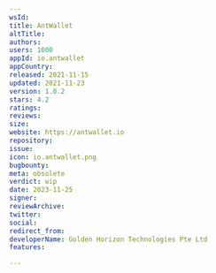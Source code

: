 ```yaml
---
wsId: 
title: AntWallet
altTitle: 
authors: 
users: 1000
appId: io.antwallet
appCountry: 
released: 2021-11-15
updated: 2021-11-23
version: 1.0.2
stars: 4.2
ratings: 
reviews: 
size: 
website: https://antwallet.io
repository: 
issue: 
icon: io.antwallet.png
bugbounty: 
meta: obsolete
verdict: wip
date: 2023-11-25
signer: 
reviewArchive: 
twitter: 
social: 
redirect_from: 
developerName: Golden Horizon Technologies Pte Ltd
features: 

---
```


